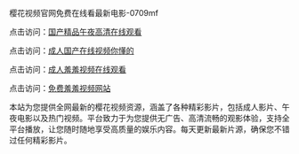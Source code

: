 樱花视频官网免费在线看最新电影-0709mf

点击访问：<a href="https://heiliaoll4qsx.pages.dev">国产精品午夜高清在线观看</a>

点击访问：<a href="https://heiliaowzu4ur.pages.dev">成人国产在线视频你懂的</a>

点击访问：<a href="https://heiliaozj3tjd.pages.dev">成人羞羞视频在线观看</a>

点击访问：<a href="https://heiliaoe8ajia.pages.dev">免费羞羞视频网站</a>

本站为您提供全网最新的樱花视频资源，涵盖了各种精彩影片，包括成人影片、午夜电影以及热门视频。平台致力于为您提供无广告、高清流畅的观影体验，支持全平台播放，让您随时随地享受高质量的娱乐内容。每天更新最新片源，确保您不错过任何精彩影片。

<span style="display:none;">[Canonical link](https://github.com/bg20250709 ）</span>
